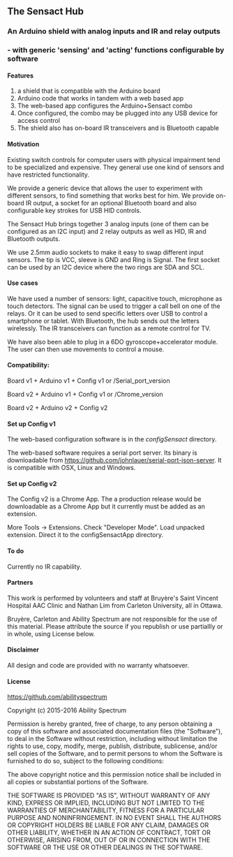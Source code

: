 ## The Sensact Hub
### An Arduino shield with analog inputs and IR and relay outputs
### - with generic 'sensing' and 'acting' functions configurable by software

#### Features

1. a shield that is compatible with the Arduino board
2. Arduino code that works in tandem with a web based app
3. The web-based app configures the Arduino+Sensact combo
4. Once configured, the combo may be plugged into any USB device for access control
5. The shield also has on-board IR transceivers and is Bluetooth capable

#### Motivation

Existing switch controls for computer users with physical impairment tend to be specialized and expensive. They general use one kind of sensors and have restricted functionality.

We provide a generic device that allows the user to experiment with different sensors, to find something that works best for him. We provide on-board IR output, a socket for an optional Bluetooth board and also configurable key strokes for USB HID controls. 

The Sensact Hub brings together 3 analog inputs (one of them can be configured as an I2C input) and 2 relay outputs as well as HID, IR and Bluetooth outputs.

We use 2.5mm audio sockets to make it easy to swap different input sensors. The tip is VCC, sleeve is GND and Ring is Signal. The first socket can be used by an I2C device where the two rings are SDA and SCL.

#### Use cases

We have used a number of sensors: light, capacitive touch, microphone as touch detectors. The signal can be used to trigger a call bell on one of the relays. Or it can be used to send specific letters over USB to control a smartphone or tablet. With Bluetooth, the hub sends out the letters wirelessly. The IR transceivers can function as a remote control for TV.

We have also been able to plug in a 6DO gyroscope+accelerator module. The user can then use movements to control a mouse.

#### Compatibility:

Board v1 + Arduino v1 + Config v1 or /Serial_port_version

Board v2 + Arduino v1 + Config v1 or /Chrome_version

Board v2 + Arduino v2 + Config v2

#### Set up Config v1

The web-based configuration software is in the *configSensact* directory.

The web-based software requires a serial port server. Its binary is downloadable from <https://github.com/johnlauer/serial-port-json-server>. It is compatible with OSX, Linux and Windows.

#### Set up Config v2

The Config v2 is a Chrome App. The a production release would be downloadable as a Chrome App but it currently must be added as an extension. 

More Tools -> Extensions. Check "Developer Mode". Load unpacked extension. Direct it to the configSensactApp directory.

#### To do
Currently no IR capability.

#### Partners

This work is performed by volunteers and staff at Bruyère's Saint Vincent Hospital AAC Clinic and Nathan Lim from Carleton University, all in Ottawa. 

Bruyère, Carleton and Ability Spectrum are not responsible for the use of this material. Please attribute the source if you republish or use partiallly or in whole, using License below.

#### Disclaimer

All design and code are provided with no warranty whatsoever.

#### License
<https://github.com/abilityspectrum>

Copyright (c) 2015-2016 Ability Spectrum

Permission is hereby granted, free of charge, to any person obtaining a copy
of this software and associated documentation files (the "Software"), to deal
in the Software without restriction, including without limitation the rights
to use, copy, modify, merge, publish, distribute, sublicense, and/or sell
copies of the Software, and to permit persons to whom the Software is
furnished to do so, subject to the following conditions:

The above copyright notice and this permission notice shall be included in
all copies or substantial portions of the Software.

THE SOFTWARE IS PROVIDED "AS IS", WITHOUT WARRANTY OF ANY KIND, EXPRESS OR
IMPLIED, INCLUDING BUT NOT LIMITED TO THE WARRANTIES OF MERCHANTABILITY,
FITNESS FOR A PARTICULAR PURPOSE AND NONINFRINGEMENT. IN NO EVENT SHALL THE
AUTHORS OR COPYRIGHT HOLDERS BE LIABLE FOR ANY CLAIM, DAMAGES OR OTHER
LIABILITY, WHETHER IN AN ACTION OF CONTRACT, TORT OR OTHERWISE, ARISING FROM,
OUT OF OR IN CONNECTION WITH THE SOFTWARE OR THE USE OR OTHER DEALINGS IN
THE SOFTWARE.

